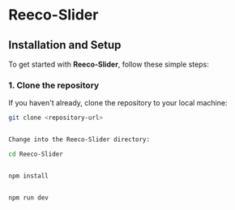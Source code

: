 # Reeco-Slider

## Installation and Setup

To get started with **Reeco-Slider**, follow these simple steps:

### 1. Clone the repository

If you haven't already, clone the repository to your local machine:

```bash
git clone <repository-url>


Change into the Reeco-Slider directory:

cd Reeco-Slider


npm install


npm run dev
